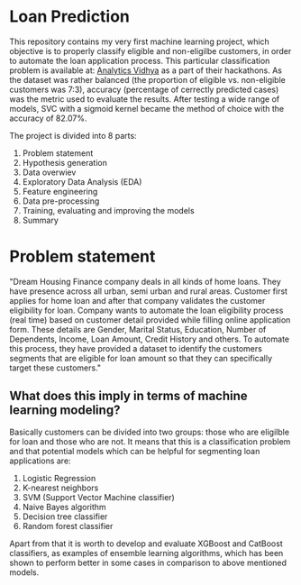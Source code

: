 # Loan Prediction
This repository contains my very first machine learning project, which objective is to properly classify eligible and non-eligilbe customers, in order to automate the loan application process. This particular classification problem is available at: [Analytics Vidhya](https://datahack.analyticsvidhya.com/contest/practice-problem-loan-prediction-iii/) as a part of their hackathons. As the dataset was rather balanced (the proportion of eligible vs. non-eligible customers was 7:3), accuracy (percentage of cerrectly predicted cases) was the metric used to evaluate the results. After testing a wide range of models, SVC with a sigmoid kernel became the method of choice with the accuracy of 82.07%.

The project is divided into 8 parts:
1. Problem statement
2. Hypothesis generation
3. Data overwiev
4. Exploratory Data Analysis (EDA)
5. Feature engineering
6. Data pre-processing
7. Training, evaluating and improving the models
8. Summary

# Problem statement
"Dream Housing Finance company deals in all kinds of home loans. They have presence across all urban, semi urban and rural areas. Customer      first applies for home loan and after that company validates the customer eligibility for loan.
Company wants to automate the loan eligibility process (real time) based on customer detail provided while filling online application form. These details are Gender, Marital Status, Education, Number of Dependents, Income, Loan Amount, Credit History and others. To automate this process, they have provided a dataset to identify the customers segments that are eligible for loan amount so that they can specifically target these customers."

## What does this imply in terms of machine learning modeling?
Basically customers can be divided into two groups: those who are eligilble for loan and those who are not. It means that this is a classification problem and that potential models which can be helpful for segmenting loan applications are:
1. Logistic Regression
2. K-nearest neighbors
3. SVM (Support Vector Machine classifier)
4. Naive Bayes algorithm
5. Decision tree classifier
6. Random forest classifier

Apart from that it is worth to develop and evaluate XGBoost and CatBoost classifiers, as examples of ensemble learning algorithms, which has been shown to perform better in some cases in comparison to above mentioned models.
